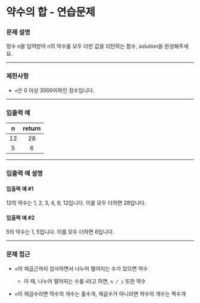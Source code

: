 # 약수의 합 - 연습문제

### 문제 설명

정수 n을 입력받아 n의 약수를 모두 더한 값을 리턴하는 함수, solution을 완성해주세요.

---

### 제한사항

  - `n`은 0 이상 3000이하인 정수입니다.
---

### 입출력 예

|   n   | return |
| :---: | :----: |
|  12   |   28   |
|   5   |   6    |

---

### 입출력 예 설명

#### 입출력 예 #1

12의 약수는 1, 2, 3, 4, 6, 12입니다. 이를 모두 더하면 28입니다.

#### 입출력 예 #2

5의 약수는 1, 5입니다. 이를 모두 더하면 6입니다.

---

### 문제 접근

  - `n`의 제곱근까지 검사하면서 나누어 떨어지는 수가 있으면 약수

    - 이 때, 나누어 떨어지는 수를 i라고 하면, `n / i` 또한 약수

  - `n`이 제곱수라면 약수의 개수는 홀수개, 제곱수가 아니라면 약수의 개수는 짝수개
  